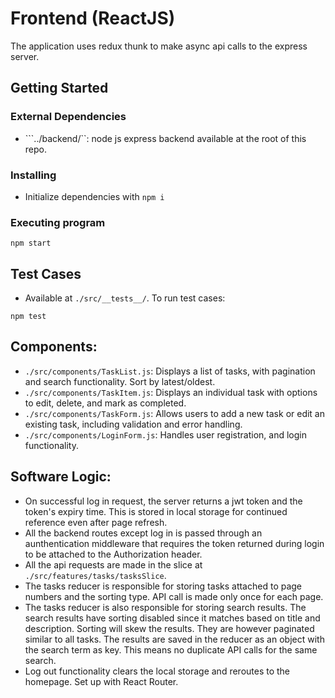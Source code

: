 # Frontend (ReactJS)
The application uses redux thunk to make async api calls to the express server. 

## Getting Started

### External Dependencies

* ```../backend/``: node js express backend available at the root of this repo. 

### Installing

* Initialize dependencies with `npm i`

### Executing program

```
npm start
```

## Test Cases
* Available at ```./src/__tests__/```.
To run test cases:
```
npm test
```

## Components:
* ```./src/components/TaskList.js```: Displays a list of tasks, with pagination and search functionality. Sort by latest/oldest.
* ```./src/components/TaskItem.js```: Displays an individual task with options to edit, delete, and
mark as completed.
* ```./src/components/TaskForm.js```: Allows users to add a new task or edit an existing task,
including validation and error handling.
* ```./src/components/LoginForm.js```: Handles user registration, and login functionality.

## Software Logic:
* On successful log in request, the server returns a jwt token and the token's expiry time. This is stored in local storage for continued reference even after page refresh.
* All the backend routes except log in is passed through an aunthentication middleware that requires the token returned during login to be attached to the Authorization header.
* All the api requests are made in the slice at ```./src/features/tasks/tasksSlice```.
* The tasks reducer is responsible for storing tasks attached to page numbers and the sorting type. API call is made only once for each page.
* The tasks reducer is also responsible for storing search results. The search results have sorting disabled since it matches based on title and description. Sorting will skew the results. They are however paginated similar to all tasks. The results are saved in the reducer as an object with the search term as key. This means no duplicate API calls for the same search. 
* Log out functionality clears the local storage and reroutes to the homepage. Set up with React Router. 